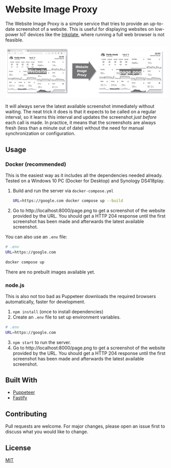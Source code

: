# Website Image Proxy

The Website Image Proxy is a simple service that tries to provide an up-to-date
screenshot of a website. This is useful for displaying websites on low-power IoT
devices like the [Inkplate], where running a full web browser is not feasible.

![header image](docs/header.png)

It will always serve the latest available screenshot immediately without
waiting. The neat trick it does is that it expects to be called on a regular
interval, so it learns this interval and updates the screenshot _just before_
each call is made. In practice, it means that the screenshots are always fresh
(less than a minute out of date) without the need for manual synchronization or
configuration.

## Usage

### Docker (recommended)

This is the easiest way as it includes all the dependencies needed already.
Tested on a Windows 10 PC (Docker for Desktop) and Synology DS418play.

1. Build and run the server via `docker-compose.yml`
    ```sh
    URL=https://google.com docker compose up --build
    ```
2. Go to http://localhost:8000/page.png to get a screenshot of the website
provided by the URL. You should get a HTTP 204 response until the first
screenshot has been made and afterwards the latest available screenshot.

You can also use an `.env` file:

```sh
# .env
URL=https://google.com
```
```sh
docker compose up
```

There are no prebuilt images available yet.

### node.js

This is also not too bad as Puppeteer downloads the required browsers
automatically, faster for development.

1. `npm install` (once to install dependencies)
2. Create an `.env` file to set up environment variables.
  ```sh
  # .env
  URL=https://google.com
  ```
3. `npm start` to run the server.
4. Go to http://localhost:8000/page.png to get a screenshot of the website
provided by the URL. You should get a HTTP 204 response until the first
screenshot has been made and afterwards the latest available screenshot.

## Built With

* [Puppeteer]
* [Fastify]

## Contributing
Pull requests are welcome. For major changes, please open an issue first to
discuss what you would like to change.

## License
[MIT](https://choosealicense.com/licenses/mit/)

[Inkplate]: https://inkplate.io/
[Puppeteer]: https://github.com/puppeteer/puppeteer
[Fastify]: https://www.fastify.io/
